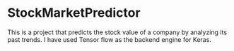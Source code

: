 # StockMarketPredictor
This is a project that predicts the stock value of a company by analyzing its past trends. I have used Tensor flow as the backend engine for Keras. 
